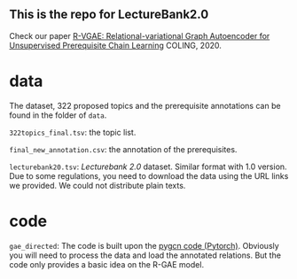 ## This is the repo for LectureBank2.0
Check our paper [R-VGAE: Relational-variational Graph Autoencoder for Unsupervised Prerequisite Chain Learning](https://arxiv.org/abs/2004.10610) COLING, 2020.


# data
The dataset, 322 proposed topics and the prerequisite annotations can be found in the folder of `data`. 

`322topics_final.tsv`: the topic list.

`final_new_annotation.csv`: the annotation of the prerequisites.

`lecturebank20.tsv`: *Lecturebank 2.0* dataset. Similar format with 1.0 version. Due to some regulations, you need to download the data using the URL links we provided. We could not distribute plain texts. 

# code
`gae_directed`: The code is built upon the [pygcn code (Pytorch)](https://github.com/tkipf/pygcn).
Obviously you will need to process the data and load the annotated relations. But the code only provides a basic idea on the R-GAE model. 

